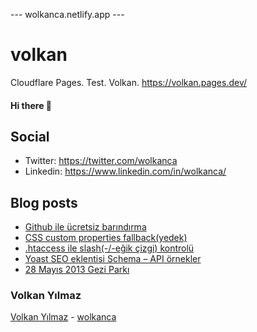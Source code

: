---  wolkanca.netlify.app ---
# volkan
Cloudflare Pages. Test. Volkan. https://volkan.pages.dev/

#### Hi there 👋

## Social
- Twitter: https://twitter.com/wolkanca
- Linkedin: https://www.linkedin.com/in/wolkanca/


## Blog posts
<!-- BLOG-POST-LIST:START -->
- [Github ile ücretsiz barındırma](https://wolkanca.com.tr/github-ile-ucretsiz-barindirma/)
- [CSS custom properties fallback(yedek)](https://wolkanca.com.tr/css-custom-properties-fallbackyedek/)
- [.htaccess ile slash(-/-eğik çizgi) kontrolü](https://wolkanca.com.tr/htaccess-ile-slash-egik-cizgi-kontrolu/)
- [Yoast SEO eklentisi Schema – API örnekler](https://wolkanca.com.tr/yoast-seo-eklentisi-schema-api-ornekler/)
- [28 Mayıs 2013 Gezi Parkı](https://wolkanca.com.tr/28-mayis-2013-gezi-parki/)
<!-- BLOG-POST-LIST:END -->


### Volkan Yılmaz

[Volkan Yılmaz](https://volkanyilmaz.com.tr/) - [wolkanca](https://wolkanca.com.tr/)

